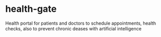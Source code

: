 # health-gate
Health portal for patients and doctors to  schedule appointments, health checks, also to prevent chronic deases with artificial intelligence
